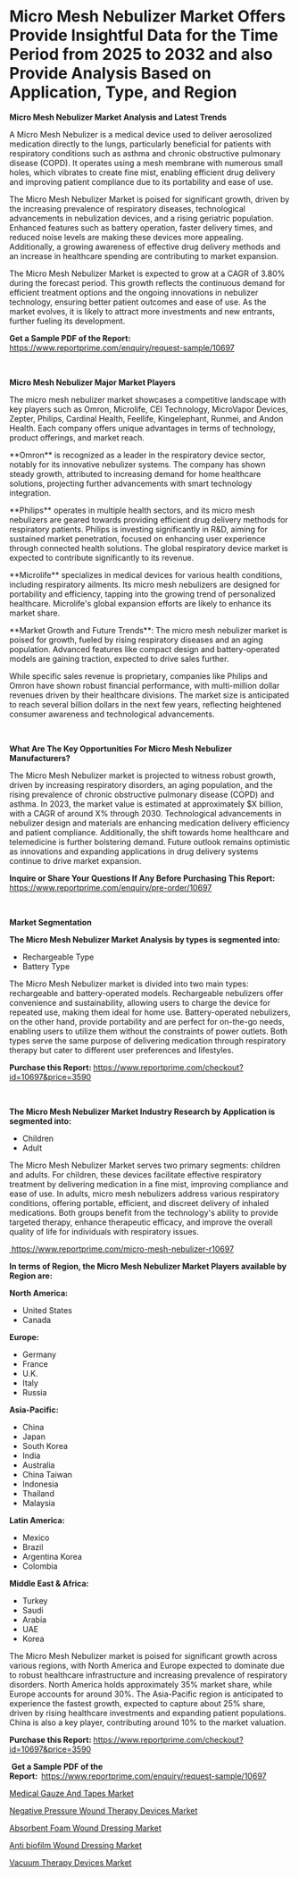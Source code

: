 <p><h1>Micro Mesh Nebulizer Market Offers Provide Insightful Data for the Time Period from 2025 to 2032 and also Provide Analysis Based on Application, Type, and Region</h1></p><p><strong>Micro Mesh Nebulizer Market Analysis and Latest Trends</strong></p>
<p><p>A Micro Mesh Nebulizer is a medical device used to deliver aerosolized medication directly to the lungs, particularly beneficial for patients with respiratory conditions such as asthma and chronic obstructive pulmonary disease (COPD). It operates using a mesh membrane with numerous small holes, which vibrates to create fine mist, enabling efficient drug delivery and improving patient compliance due to its portability and ease of use.</p><p>The Micro Mesh Nebulizer Market is poised for significant growth, driven by the increasing prevalence of respiratory diseases, technological advancements in nebulization devices, and a rising geriatric population. Enhanced features such as battery operation, faster delivery times, and reduced noise levels are making these devices more appealing. Additionally, a growing awareness of effective drug delivery methods and an increase in healthcare spending are contributing to market expansion. </p><p>The Micro Mesh Nebulizer Market is expected to grow at a CAGR of 3.80% during the forecast period. This growth reflects the continuous demand for efficient treatment options and the ongoing innovations in nebulizer technology, ensuring better patient outcomes and ease of use. As the market evolves, it is likely to attract more investments and new entrants, further fueling its development.</p></p>
<p><strong>Get a Sample PDF of the Report:&nbsp;</strong> <a href="https://www.reportprime.com/enquiry/request-sample/10697?utm_campaign=1893&utm_medium=2&utm_source=Github&utm_content=ia&utm_term=20032025&utm_id=micro-mesh-nebulizer">https://www.reportprime.com/enquiry/request-sample/10697</a></p>
<p>&nbsp;</p>
<p><strong>Micro Mesh Nebulizer Major Market Players</strong></p>
<p><p>The micro mesh nebulizer market showcases a competitive landscape with key players such as Omron, Microlife, CEI Technology, MicroVapor Devices, Zepter, Philips, Cardinal Health, Feellife, Kingelephant, Runmei, and Andon Health. Each company offers unique advantages in terms of technology, product offerings, and market reach.</p><p>**Omron** is recognized as a leader in the respiratory device sector, notably for its innovative nebulizer systems. The company has shown steady growth, attributed to increasing demand for home healthcare solutions, projecting further advancements with smart technology integration.</p><p>**Philips** operates in multiple health sectors, and its micro mesh nebulizers are geared towards providing efficient drug delivery methods for respiratory patients. Philips is investing significantly in R&D, aiming for sustained market penetration, focused on enhancing user experience through connected health solutions. The global respiratory device market is expected to contribute significantly to its revenue.</p><p>**Microlife** specializes in medical devices for various health conditions, including respiratory ailments. Its micro mesh nebulizers are designed for portability and efficiency, tapping into the growing trend of personalized healthcare. Microlife's global expansion efforts are likely to enhance its market share.</p><p>**Market Growth and Future Trends**: The micro mesh nebulizer market is poised for growth, fueled by rising respiratory diseases and an aging population. Advanced features like compact design and battery-operated models are gaining traction, expected to drive sales further.</p><p>While specific sales revenue is proprietary, companies like Philips and Omron have shown robust financial performance, with multi-million dollar revenues driven by their healthcare divisions. The market size is anticipated to reach several billion dollars in the next few years, reflecting heightened consumer awareness and technological advancements.</p></p>
<p>&nbsp;</p>
<p><strong>What Are The Key Opportunities For Micro Mesh Nebulizer Manufacturers?</strong></p>
<p><p>The Micro Mesh Nebulizer market is projected to witness robust growth, driven by increasing respiratory disorders, an aging population, and the rising prevalence of chronic obstructive pulmonary disease (COPD) and asthma. In 2023, the market value is estimated at approximately $X billion, with a CAGR of around X% through 2030. Technological advancements in nebulizer design and materials are enhancing medication delivery efficiency and patient compliance. Additionally, the shift towards home healthcare and telemedicine is further bolstering demand. Future outlook remains optimistic as innovations and expanding applications in drug delivery systems continue to drive market expansion.</p></p>
<p><strong>Inquire or Share Your Questions If Any Before Purchasing This Report:</strong> <a href="https://www.reportprime.com/enquiry/pre-order/10697?utm_campaign=1893&utm_medium=2&utm_source=Github&utm_content=ia&utm_term=20032025&utm_id=micro-mesh-nebulizer">https://www.reportprime.com/enquiry/pre-order/10697</a></p>
<p>&nbsp;</p>
<p><strong>Market Segmentation</strong></p>
<p><strong>The Micro Mesh Nebulizer Market Analysis by types is segmented into:</strong></p>
<p><ul><li>Rechargeable Type</li><li>Battery Type</li></ul></p>
<p><p>The Micro Mesh Nebulizer market is divided into two main types: rechargeable and battery-operated models. Rechargeable nebulizers offer convenience and sustainability, allowing users to charge the device for repeated use, making them ideal for home use. Battery-operated nebulizers, on the other hand, provide portability and are perfect for on-the-go needs, enabling users to utilize them without the constraints of power outlets. Both types serve the same purpose of delivering medication through respiratory therapy but cater to different user preferences and lifestyles.</p></p>
<p><strong>Purchase this Report:&nbsp;</strong><a href="https://www.reportprime.com/checkout?id=10697&price=3590&utm_campaign=1893&utm_medium=2&utm_source=Github&utm_content=ia&utm_term=20032025&utm_id=micro-mesh-nebulizer">https://www.reportprime.com/checkout?id=10697&price=3590</a></p>
<p>&nbsp;</p>
<p><strong>The Micro Mesh Nebulizer Market Industry Research by Application is segmented into:</strong></p>
<p><ul><li>Children</li><li>Adult</li></ul></p>
<p><p>The Micro Mesh Nebulizer Market serves two primary segments: children and adults. For children, these devices facilitate effective respiratory treatment by delivering medication in a fine mist, improving compliance and ease of use. In adults, micro mesh nebulizers address various respiratory conditions, offering portable, efficient, and discreet delivery of inhaled medications. Both groups benefit from the technology's ability to provide targeted therapy, enhance therapeutic efficacy, and improve the overall quality of life for individuals with respiratory issues.</p></p>
<p><a href="https://www.reportprime.com/micro-mesh-nebulizer-r10697?utm_campaign=1893&utm_medium=2&utm_source=Github&utm_content=ia&utm_term=20032025&utm_id=micro-mesh-nebulizer">&nbsp;https://www.reportprime.com/micro-mesh-nebulizer-r10697</a></p>
<p><strong>In terms of Region, the Micro Mesh Nebulizer Market Players available by Region are:</strong></p>
<p>
    <p> <strong> North America: </strong>
        <ul>
            <li>United States</li>
            <li>Canada</li>
        </ul>
        </p> 
    <p> <strong> Europe: </strong>
        <ul>
            <li>Germany</li>
            <li>France</li>
            <li>U.K.</li>
            <li>Italy</li>
            <li>Russia</li>
        </ul>
        </p> 
    <p> <strong> Asia-Pacific: </strong>
        <ul>
            <li>China</li>
            <li>Japan</li>
            <li>South Korea</li>
            <li>India</li>
            <li>Australia</li>
            <li>China Taiwan</li>
            <li>Indonesia</li>
            <li>Thailand</li>
            <li>Malaysia</li>
        </ul>
        </p> 
    <p> <strong> Latin America: </strong>
        <ul>
            <li>Mexico</li>
            <li>Brazil</li>
            <li>Argentina Korea</li>
            <li>Colombia</li>
        </ul>
        </p> 
    <p> <strong> Middle East & Africa: </strong>
        <ul>
            <li>Turkey</li>
            <li>Saudi</li>
            <li>Arabia</li>
            <li>UAE</li>
            <li>Korea</li>
        </ul>
    </p>
    </p>
<p><p>The Micro Mesh Nebulizer market is poised for significant growth across various regions, with North America and Europe expected to dominate due to robust healthcare infrastructure and increasing prevalence of respiratory disorders. North America holds approximately 35% market share, while Europe accounts for around 30%. The Asia-Pacific region is anticipated to experience the fastest growth, expected to capture about 25% share, driven by rising healthcare investments and expanding patient populations. China is also a key player, contributing around 10% to the market valuation.</p></p>
<p><strong>Purchase this Report: </strong><a href="https://www.reportprime.com/checkout?id=10697&price=3590&utm_campaign=1893&utm_medium=2&utm_source=Github&utm_content=ia&utm_term=20032025&utm_id=micro-mesh-nebulizer">https://www.reportprime.com/checkout?id=10697&price=3590</a></p>
<p>&nbsp;<strong>Get a Sample PDF of the Report:&nbsp;&nbsp;</strong><a href="https://www.reportprime.com/enquiry/request-sample/10697?utm_campaign=1893&utm_medium=2&utm_source=Github&utm_content=ia&utm_term=20032025&utm_id=micro-mesh-nebulizer">https://www.reportprime.com/enquiry/request-sample/10697</a></p>
<p><strong></strong></p>
<p><p><a href="https://github.com/tornapruttuz/Market-Research-Report-List-1/blob/main/medical-gauze-and-tapes-market.md?utm_campaign=1893&utm_medium=2&utm_source=Github&utm_content=ia&utm_term=20032025&utm_id=micro-mesh-nebulizer">Medical Gauze And Tapes Market</a></p><p><a href="https://github.com/denighoylen1/Market-Research-Report-List-1/blob/main/negative-pressure-wound-therapy-devices-market.md?utm_campaign=1893&utm_medium=2&utm_source=Github&utm_content=ia&utm_term=20032025&utm_id=micro-mesh-nebulizer">Negative Pressure Wound Therapy Devices Market</a></p><p><a href="https://github.com/aertsfecto0h/Market-Research-Report-List-1/blob/main/absorbent-foam-wound-dressing-market.md?utm_campaign=1893&utm_medium=2&utm_source=Github&utm_content=ia&utm_term=20032025&utm_id=micro-mesh-nebulizer">Absorbent Foam Wound Dressing Market</a></p><p><a href="https://github.com/luerabollevc/Market-Research-Report-List-1/blob/main/anti-biofilm-wound-dressing-market.md?utm_campaign=1893&utm_medium=2&utm_source=Github&utm_content=ia&utm_term=20032025&utm_id=micro-mesh-nebulizer">Anti biofilm Wound Dressing Market</a></p><p><a href="https://github.com/saguegrody74/Market-Research-Report-List-1/blob/main/vacuum-therapy-devices-market.md?utm_campaign=1893&utm_medium=2&utm_source=Github&utm_content=ia&utm_term=20032025&utm_id=micro-mesh-nebulizer">Vacuum Therapy Devices Market</a></p></p>
